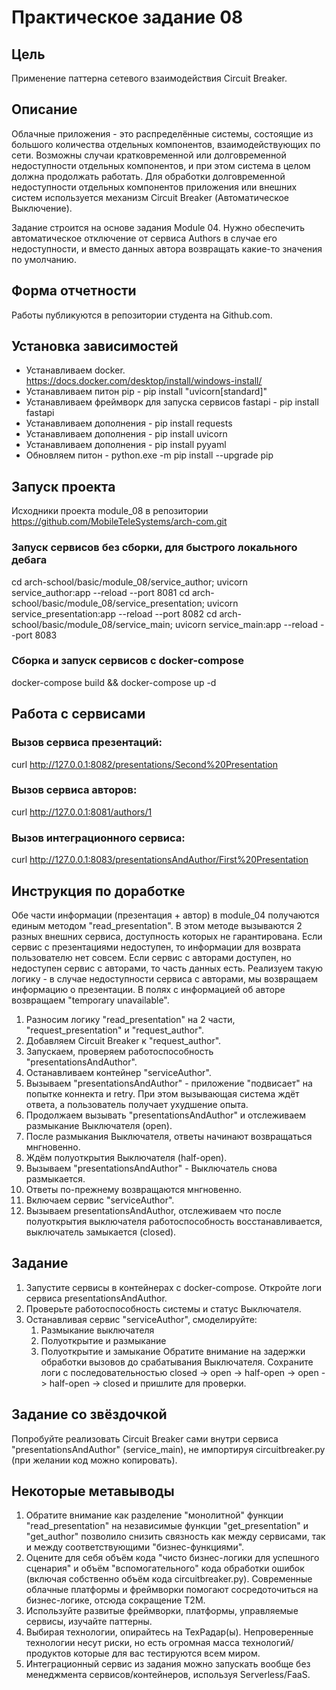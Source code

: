 # Практическое задание 08

## Цель

Применение паттерна сетевого взаимодействия Circuit Breaker.

## Описание

Облачные приложения - это распределённые системы, состоящие из большого количества отдельных компонентов, взаимодействующих по сети. Возможны случаи кратковременной или долговременной недоступности отдельных компонентов, и при этом система в целом должна продолжать работать. Для обработки долговременной недоступности отдельных компонентов приложения или внешних систем используется механизм Circuit Breaker (Автоматическое Выключение).

Задание строится на основе задания Module 04. Нужно обеспечить автоматическое отключение от сервиса Authors в случае его недоступности, и вместо данных автора возвращать какие-то значения по умолчанию.

## Форма отчетности

Работы публикуются в репозитории студента на Github.com.

## Установка зависимостей 
* Устанавливаем docker. https://docs.docker.com/desktop/install/windows-install/
* Устанавливаем питон pip - pip install "uvicorn[standard]"
* Устанавливаем фреймворк для запуска сервисов fastapi - pip install fastapi
* Устанавливаем дополнения - pip install requests
* Устанавливаем дополнения - pip install uvicorn
* Устанавливаем дополнения - pip install pyyaml
* Обновляем питон - python.exe -m pip install --upgrade pip


## Запуск проекта

Исходники проекта module_08 в репозитории https://github.com/MobileTeleSystems/arch-com.git 

### Запуск сервисов без сборки, для быстрого локального дебага
cd arch-school/basic/module_08/service_author;       uvicorn service_author:app       --reload --port 8081
cd arch-school/basic/module_08/service_presentation; uvicorn service_presentation:app --reload --port 8082
cd arch-school/basic/module_08/service_main;         uvicorn service_main:app         --reload --port 8083


### Сборка и запуск сервисов с docker-compose
docker-compose build && docker-compose up -d


## Работа с сервисами

### Вызов сервиса презентаций:
curl http://127.0.0.1:8082/presentations/Second%20Presentation

### Вызов сервиса авторов:
curl http://127.0.0.1:8081/authors/1

### Вызов интеграционного сервиса:
curl http://127.0.0.1:8083/presentationsAndAuthor/First%20Presentation


## Инструкция по доработке

Обе части информации (презентация + автор) в module_04 получаются единым методом "read_presentation".
В этом методе вызываются 2 разных внешних сервиса, доступность которых не гарантирована.
Если сервис с презентациями недоступен, то информации для возврата пользователю нет совсем.
Если сервис с авторами доступен, но недоступен сервис с авторами, то часть данных есть.
Реализуем такую логику - в случае недоступности сервиса с авторами, мы возвращаем информацию о презентации.
В полях с информацией об авторе возвращаем "temporary unavailable".

1. Разносим логику "read_presentation" на 2 части, "request_presentation" и "request_author".
2. Добавляем Circuit Breaker к "request_author".
3. Запускаем, проверяем работоспособность "presentationsAndAuthor".
4. Останавливаем контейнер "serviceAuthor".
5. Вызываем "presentationsAndAuthor" - приложение "подвисает" на попытке коннекта и retry. При этом вызывающая система ждёт ответа, а пользователь получает ухудшение опыта.
6. Продолжаем вызывать "presentationsAndAuthor" и отслеживаем размыкание Выключателя (open).
7. После размыкания Выключателя, ответы начинают возвращаться мнгновенно.
8. Ждём полуоткрытия Выключателя (half-open).
9. Вызываем "presentationsAndAuthor" - Выключатель снова размыкается.
10. Ответы по-прежнему возвращаются мнгновенно.
11. Включаем сервис "serviceAuthor".
12. Вызываем presentationsAndAuthor, отслеживаем что после полуоткрытия выключателя работоспособность восстанавливается, выключатель замыкается (closed).


## Задание
1. Запустите сервисы в контейнерах с docker-compose. Откройте логи сервиса presentationsAndAuthor.
2. Проверьте работоспособность системы и статус Выключателя.
3. Останавливая сервис "serviceAuthor", смоделируйте:
   1. Размыкание выключателя
   2. Полуоткрытие и размыкание
   3. Полуоткрытие и замыкание
Обратите внимание на задержки обработки вызовов до срабатывания Выключателя.
Сохраните логи с последовательностью closed -> open -> half-open -> open -> half-open -> closed и пришлите для проверки.

## Задание со звёздочкой
Попробуйте реализовать Circuit Breaker сами внутри сервиса "presentationsAndAuthor" (service_main), не импортируя circuitbreaker.py (при желании код можно копировать).

## Некоторые метавыводы
1. Обратите внимание как разделение "монолитной" функции "read_presentation" на независимые функции "get_presentation" и "get_author" позволило снизить связность как между сервисами, так и между соответствующими "бизнес-функциями".
2. Оцените для себя объём кода "чисто бизнес-логики для успешного сценария" и объём "вспомогательного" кода обработки ошибок (включая собственно объём кода circuitbreaker.py). Современные облачные платформы и фреймворки помогают сосредоточиться на бизнес-логике, отсюда сокращение T2M.
3. Используйте развитые фреймворки, платформы, управляемые сервисы, изучайте паттерны.
4. Выбирая технологии, опирайтесь на ТехРадар(ы). Непроверенные технологии несут риски, но есть огромная масса технологий/продуктов которые для вас тестируются всем миром.
5. Интеграционный сервис из задания можно запускать вообще без менеджмента сервисов/контейнеров, используя Serverless/FaaS.
